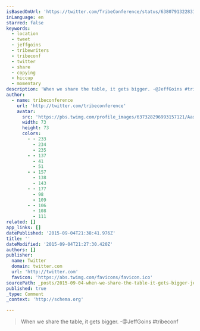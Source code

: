```yaml
---
isBasedOnUrl: 'https://twitter.com/TribeConference/status/638079132283174912'
inLanguage: en
starred: false
keywords:
  - location
  - tweet
  - jeffgoins
  - tribewriters
  - tribeconf
  - twitter
  - share
  - copying
  - hiccup
  - momentary
description: 'When we share the table, it gets bigger. -@JeffGoins #tribeconf #TribeWriters'
author:
  - name: tribeconference
    url: 'http://twitter.com/tribeconference'
    avatar:
      src: 'https://pbs.twimg.com/profile_images/637328296993157121/AaxqTKh3_bigger.jpg'
      width: 73
      height: 73
      colors:
        - - 233
          - 234
          - 235
        - - 137
          - 41
          - 51
        - - 157
          - 138
          - 143
        - - 177
          - 98
          - 109
        - - 106
          - 108
          - 111
related: []
app_links: []
datePublished: '2015-09-04T21:38:41.976Z'
title: ''
dateModified: '2015-09-04T21:27:30.420Z'
authors: []
publisher:
  name: Twitter
  domain: twitter.com
  url: 'http://twitter.com'
  favicon: 'https://abs.twimg.com/favicons/favicon.ico'
sourcePath: _posts/2015-09-04-when-we-share-the-table-it-gets-bigger-jeffgoins-tribec.md
published: true
_type: Comment
_context: 'http://schema.org'

---
```

> When we share the table, it gets bigger. -@JeffGoins \#tribeconf